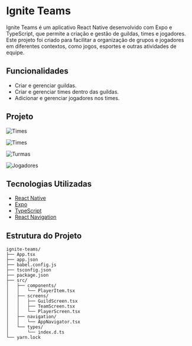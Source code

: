 # Ignite Teams

Ignite Teams é um aplicativo React Native desenvolvido com Expo e TypeScript, que permite a criação e gestão de guildas, times e jogadores. Este projeto foi criado para facilitar a organização de grupos e jogadores em diferentes contextos, como jogos, esportes e outras atividades de equipe.

## Funcionalidades

- Criar e gerenciar guildas.
- Criar e gerenciar times dentro das guildas.
- Adicionar e gerenciar jogadores nos times.

## Projeto

![Times](https://github.com/WebSh4dow/Ignite-teams/blob/main/assets/1.jpeg)

![Times](https://github.com/WebSh4dow/Ignite-teams/blob/main/assets/2.jpeg)

![Turmas](https://github.com/WebSh4dow/Ignite-teams/blob/main/assets/3.jpeg)

![Jogadores](https://github.com/WebSh4dow/Ignite-teams/blob/main/assets/3.jpeg)

## Tecnologias Utilizadas

- [React Native](https://reactnative.dev/)
- [Expo](https://expo.dev/)
- [TypeScript](https://www.typescriptlang.org/)
- [React Navigation](https://reactnavigation.org/)

## Estrutura do Projeto

```plaintext
ignite-teams/
├── App.tsx
├── app.json
├── babel.config.js
├── tsconfig.json
├── package.json
├── src/
│   ├── components/
│   │   └── PlayerItem.tsx
│   ├── screens/
│   │   ├── GuildScreen.tsx
│   │   ├── TeamScreen.tsx
│   │   └── PlayerScreen.tsx
│   ├── navigation/
│   │   └── AppNavigator.tsx
│   └── types/
│       └── index.d.ts
└── yarn.lock
